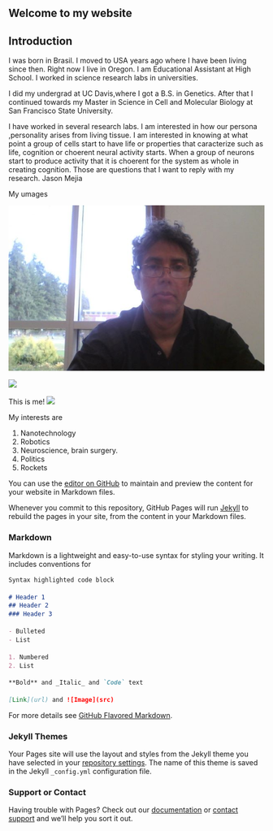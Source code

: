 ## Welcome to my website

## Introduction 


I was born in Brasil.
I moved to USA years ago where I have been living since then.
Right now I live in Oregon. I am Educational Assistant at High School. 
I worked in science research labs in universities.

I did my undergrad at UC Davis,where I got a B.S. in Genetics.
After that I continued towards my Master in Science in Cell and Molecular Biology at San Francisco State 
University.


I have worked in several research labs.
I am interested in how our persona ,personality arises from living tissue. I am interested in knowing
 at what point a group of cells start to have life or properties that caracterize such as life, cognition or choerent neural activity starts. When a group of neurons start to produce activity that it is choerent for the system as whole in creating cognition.
Those are questions that I want to reply with my research.
Jason Mejia




My umages



![](images/jason-github-small.jpg)

![](https://github.com/jasonmejia/WebSiteJasonMejia/blob/master/images/jason-github%20(2).jpg)






This is me!
![](images/jason-github(2).jpg)

My interests are 

1. Nanotechnology
2. Robotics
3. Neuroscience, brain surgery.
4. Politics
5. Rockets

You can use the [editor on GitHub](https://github.com/jasonmejia/WebSiteJasonMejia/edit/master/README.md) to maintain and preview the content for your website in Markdown files.

Whenever you commit to this repository, GitHub Pages will run [Jekyll](https://jekyllrb.com/) to rebuild the pages in your site, from the content in your Markdown files.

### Markdown

Markdown is a lightweight and easy-to-use syntax for styling your writing. It includes conventions for

```markdown
Syntax highlighted code block

# Header 1
## Header 2
### Header 3

- Bulleted
- List

1. Numbered
2. List

**Bold** and _Italic_ and `Code` text

[Link](url) and ![Image](src)
```

For more details see [GitHub Flavored Markdown](https://guides.github.com/features/mastering-markdown/).

### Jekyll Themes

Your Pages site will use the layout and styles from the Jekyll theme you have selected in your [repository settings](https://github.com/jasonmejia/WebSiteJasonMejia/settings). The name of this theme is saved in the Jekyll `_config.yml` configuration file.

### Support or Contact

Having trouble with Pages? Check out our [documentation](https://help.github.com/categories/github-pages-basics/) or [contact support](https://github.com/contact) and we’ll help you sort it out.
